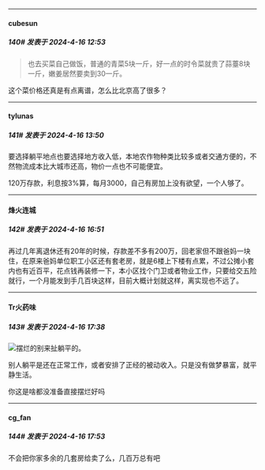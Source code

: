 ﻿
*****

####  cubesun  
##### 140#       发表于 2024-4-16 12:53

<blockquote>也去买菜自己做饭，普通的青菜5块一斤，好一点的时令菜就贵了蒜薹8块一斤，嫩姜居然要卖到30一斤。</blockquote>

这个菜价格还真是有点离谱，怎么比北京高了很多？


*****

####  tylunas  
##### 141#       发表于 2024-4-16 13:50

要选择躺平地点也要选择地方收入低，本地农作物种类比较多或者交通方便的，不然物流成本比大城市还高，物价一点也不可能便宜。

120万存款，利息按3%算，每月3000，自己有房加上没有欲望，一个人够了。


*****

####  烽火连城  
##### 142#       发表于 2024-4-16 16:51

再过几年离退休还有20年的时候，存款差不多有200万，回老家但不跟爸妈一块住，在原来爸妈单位职工小区还有套老房，就是6楼上下楼有点累，不过公摊小套内也有近百平，花点钱再装修一下，本小区找个门卫或者物业工作，只要给交五险就行，一个月能发到手几百块这样，目前大概计划就这样，离实现也不远了。


*****

####  Tr火药味  
##### 143#       发表于 2024-4-16 17:38

<img src="https://static.saraba1st.com/image/smiley/face2017/004.gif" referrerpolicy="no-referrer">摆烂的别来扯躺平的。

别人躺平是还在正常工作，或者安排了正经的被动收入。只是没有做梦暴富，就平静生活。

你这是啥都没准备直接摆烂好吗


*****

####  cg_fan  
##### 144#       发表于 2024-4-16 17:53

不会把你家多余的几套房给卖了么，几百万总有吧

